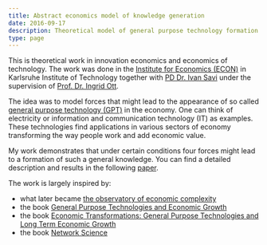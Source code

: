 ```yaml
---
title: Abstract economics model of knowledge generation
date: 2016-09-17
description: Theoretical model of general purpose technology formation
type: page 
---
```



This is theoretical work in innovation economics and economics of technology. The work was done in the [Institute for Economics (ECON)](https://wipo.econ.kit.edu/) in Karlsruhe Institute of Technology together with [PD Dr. Ivan Savi](https://wipo.econ.kit.edu/21_874.php) under the supervision of [Prof. Dr. Ingrid Ott](https://wipo.econ.kit.edu/87.php).

The idea was to model forces that might lead to the appearance of so called [general purpose technology (GPT)](https://en.wikipedia.org/wiki/General-purpose_technology) in the economy. One can think of electricity or information and communication technology (IT) as examples. These technologies find applications in various sectors of economy transforming the way people work and add economic value.

My work demonstrates that under certain conditions four forces might lead to a formation of such a general knowledge.
You can find a detailed description and results in the following [paper](https://doi.org/10.1016/j.techfore.2017.12.011).

The work is largely inspired by:

- what later became [the observatory of economic complexity](https://oec.world)
- the book [General Purpose Technologies and Economic Growth](https://mitpress.mit.edu/books/general-purpose-technologies-and-economic-growth)
- the book [Economic Transformations: General Purpose Technologies and Long Term Economic Growth](https://www.amazon.de/dp/B004MKLUEY/ref=cm_sw_em_r_mt_dp_U_r8kgDbB2KYWCP)
- the book [Network Science](http://networksciencebook.com/)

